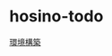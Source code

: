 # hosino-todo
[環境構築](https://github.com/takatoshiinaoka/hosino-todo/blob/%E7%92%B0%E5%A2%83%E6%A7%8B%E7%AF%89/README.md)
